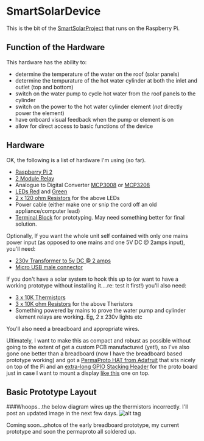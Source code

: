 # SmartSolarDevice
This is the bit of the [SmartSolarProject](https://github.com/codevelopnz/SmartSolarProject) that runs on the Raspberry Pi.

## Function of the Hardware
This hardware has the ability to:
* determine the temperature of the water on the roof (solar panels)
* determine the tempurature of the hot water cylinder at both the inlet and outlet (top and bottom)
* switch on the water pump to cycle hot water from the roof panels to the cylinder
* switch on the power to the hot water cylinder element (*not* directly power the element)
* have onboard visual feedback when the pump or element is on
* allow for direct access to basic functions of the device

## Hardware
OK, the following is a list of hardware I'm using (so far).
* [Raspberry Pi 2](https://www.raspberrypi.org/products/raspberry-pi-2-model-b/)
* [2 Module Relay](http://www.surplustronics.co.nz/products/7145-relay-2-channel-module-expansion-board-5v-low-level-triggered)
* Analogue to Digital Converter [MCP3008](http://nz.element14.com/microchip/mcp3008-i-p/analog-to-digital-converter-adc/dp/1627174) or [MCP3208](http://nz.element14.com/microchip/mcp3208-ci-p/ic-adc-12-bit-100ksps-spi-dip/dp/1084269)
* [LEDs Red](http://www.surplustronics.co.nz/products/2785-led-30mm-normal-red) and [Green](http://www.surplustronics.co.nz/products/2787-led-30mm-normal-green)
* [2 x 120 ohm Resistors](http://www.surplustronics.co.nz/products/1586-120-ohm-resistor-pk-10) for the above LEDs
* Power cable (either make one or snip the cord off an old appliance/computer lead)
* [Terminal Block](http://www.surplustronics.co.nz/products/7288-terminal-block-white) for prototyping.  May need something better for final solution.

Optionally, If you want the whole unit self contained with only one mains power input (as opposed to one mains and one 5V DC @ 2amps input), you'll need:
* [230v Transformer to 5v DC @ 2 amps](http://www.prodctodc.com/dc-switching-adapter-ac-90240v-to-5v-2a-10w-step-down-voltage-regulator-led-power-module-p-233.html#.VjhClPkrK70)
* [Micro USB male connector](https://www.adafruit.com/products/1390)


If you don't have a solar system to hook this up to (or want to have a working prototype without installing it....re: test it first!) you'll also need:
* [3 x 10K Thermistors](http://www.surplustronics.co.nz/products/2140-ntc-thermistor-10k-ohms) 
* [3 x 10K ohm Resistors](http://www.surplustronics.co.nz/products/1629-10k-ohm-resistor-pk-10) for the above Theristors
* Something powered by mains to prove the water pump and cylinder element relays are working. Eg, 2 x 230v lights etc

You'll also need a breadboard and appropriate wires.

Ultimately, I want to make this as compact and robust as possible without going to the extent of get a custom PCB manufactured (yet!), so I've also gone one better than a breadboard (now I have the breadboard based prototype working) and got a [PermaProto HAT from Adafruit](http://www.adafruit.com/products/2310) that sits nicely on top of the Pi and an [extra-long GPIO Stacking Header](https://www.adafruit.com/products/2223) for the proto board just in case I want to mount a display [like this](http://www.adafruit.com/products/1115) one on top.

## Basic Prototype Layout
###Whoops...the below diagram wires up the thermistors incorrectly.  I'll post an updated image in the next few days.
![alt tag](https://raw.githubusercontent.com/codevelopnz/SmartSolarDevice/master/Resources/breadboard.PNG "Early breadboard design!")

Coming soon...photos of the early breadboard prototype, my current prototype and soon the permaproto all soldered up.


